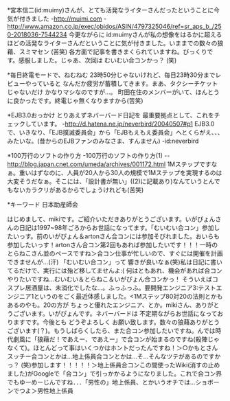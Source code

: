 *宮本信二(id:muimy)さんが、とても活発なライターさんだったということに今気が付きました
-http://muimi.com
-http://www.amazon.co.jp/exec/obidos/ASIN/4797325046/ref=sr_aps_b_/250-2018036-7544234
今更ながらに id:muimyさんが私の想像をはるかに超えるほどの活発なライターさんだということに気が付きました。いままでの数々の狼藉、スミマセン (苦笑)
各方面で記事を書きまくられていますね。びっくりです。感服しました。じゃあ、次回は むいむい合コンかっ？ (笑)

*毎日終電モードで、ねむねむ
23時50分じゃないけれど、毎日23時30分までレビューやっていると なんだか疲労が蓄積してきます。まあ、タクシーチケットじゃないだけ かなりマシなのですが…。
町田在住のメンバーがいて、ほんとうに良かったです。終電じゃ無くなりますから(苦笑)

*EJB3.0おっかけ
とりあえずネバーバード日記を 最重要拠点として、これをチェックしています。
-http://d.hatena.ne.jp/neverbird/20040507#p1
EJB3.0で、いきなり、「EJB撲滅委員会」から「EJBもえもえ委員会」へとくらがえ、、、みたいな。(昔からのEJBファンのみなさま、すんません)
-id:neverbird

*100万行のソフトの作り方
-100万行のソフトの作り方(1)
--http://blog.japan.cnet.com/umeda/archives/001172.html
1Mステップですなぁ。重いはずなのに、人員が20人から30人の規模で1Mステップを実現するのは 大変そうだなぁ。そこには、「設計書が無い」((2)に記載あり)なんていうとんでもないカラクリがあるからでしょうけれども(苦笑) 

*キーワード
日本助産師会

はじめまして、mikiです。ご紹介いただきありがとうございます。いがぴょんさんの日記は1997~98年ごろからお世話になってます。「むいむい合コン」参加したいっす。前のいがぴょん＆artonさん合コンには参加そびれました。おいらも参加したいっす！artonさん合コン第2回もあれば参加したいです！！！一時のとらねこさん並のペースですね＞合コン仕事が忙しいので、すぐには開催を計画できませんが…(汗) 「むいむい合コン」って 響きが良いなぁ(笑)私は日記に書いてるだけで、実行には殆ど移してませんよ:( 何はともあれ、機会があれば合コンやりたいですね...むいむい＆とらねこ＆いがぴょん合コンかっ！ そういえばコスプレ居酒屋は、未消化でしたな…。ふっふっふ。要開発エンジニア3:テストエンジニア1というのをごく最近体感しました。<1Mステップ80対20の法則とかもあるのやも。20の方が ちょっと優れたエンジニア、とか。mikiさん、ありがとうございます。いがぴょんです。ネバーバードは 不定期ながらお世話になっておりますです。今後とも どうぞよろしく お願い致します。数々の狼藉ありがとうございます(？)。もうしばらくしたら、また合コン参加したいですね。んでは時代劇風に「狼藉だ！であえー、であえー」で合コンが始まるのですね(殺陣じゃなくて)。ほとんどって事はいくつかはホントだったんですね！＞○かもとさんスッチー合コンとかは…地上係員合コンとかは…そ…そんなツテがあるのですかっ？ (笑)参加します！！！！！＞地上係員合コンこの間使ったWiki(消すの止めました)がGoogleで「合コン」で引っかかるようになりました。これで合コン界でもゆーめーじんですね．．．「男性の」地上係員、とかいうオチでは…ショボーンでつよ＞男性地上係員
